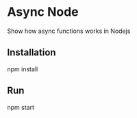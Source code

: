 # Async Node
Show how async functions works in Nodejs

## Installation
npm install

## Run
npm start
